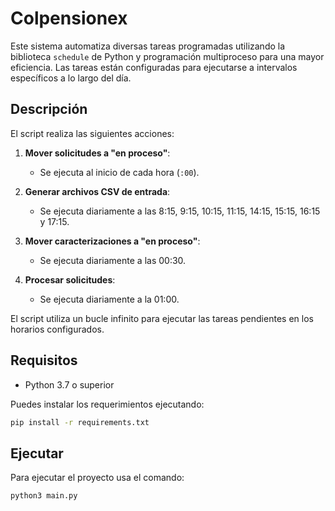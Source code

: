 # Colpensionex

Este sistema automatiza diversas tareas programadas utilizando la biblioteca `schedule` de Python y programación multiproceso para una mayor eficiencia. Las tareas están configuradas para ejecutarse a intervalos específicos a lo largo del día.

## Descripción

El script realiza las siguientes acciones:

1. **Mover solicitudes a "en proceso"**:

   - Se ejecuta al inicio de cada hora (`:00`).

2. **Generar archivos CSV de entrada**:

   - Se ejecuta diariamente a las 8:15, 9:15, 10:15, 11:15, 14:15, 15:15, 16:15 y 17:15.

3. **Mover caracterizaciones a "en proceso"**:

   - Se ejecuta diariamente a las 00:30.

4. **Procesar solicitudes**:
   - Se ejecuta diariamente a la 01:00.

El script utiliza un bucle infinito para ejecutar las tareas pendientes en los horarios configurados.

## Requisitos

- Python 3.7 o superior

Puedes instalar los requerimientos ejecutando:

```bash
pip install -r requirements.txt
```

## Ejecutar

Para ejecutar el proyecto usa el comando:

```bash
python3 main.py
```

